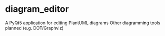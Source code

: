 # diagram_editor
A PyQt5 application for editing PlantUML diagrams
Other diagramming tools planned (e.g. DOT/Graphviz)
